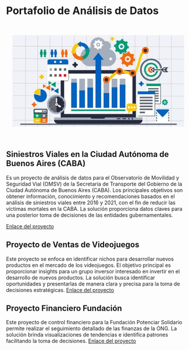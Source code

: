 # Portafolio de Análisis de Datos


<br/>

<p align=center>
<img src="src\data.jpg" height="250" width="470">
</p>
<br/>

## Siniestros Viales en la Ciudad Autónoma de Buenos Aires (CABA)

Es un proyecto de análisis de datos para el Observatorio de Movilidad y Seguridad Vial (OMSV) de la Secretaría de Transporte del Gobierno de la Ciudad Autónoma de Buenos Aires (CABA). Los principales objetivos son obtener información, conocimiento y recomendaciones basados en el análisis de siniestros viales entre 2016 y 2021, con el fin de reducir las víctimas mortales en la CABA. La solución proporciona datos claves para una posterior toma de decisiones de las entidades gubernamentales.

[Enlace del proyecto](https://github.com/carbajaljerson/PortafolioDataAnalytics/tree/main/SiniestrosVialesCABA) 

## Proyecto de Ventas de Videojuegos

Este proyecto se enfoca en identificar nichos para desarrollar nuevos productos en el mercado de los videojuegos. El objetivo principal es proporcionar insights para un grupo inversor interesado en invertir en el desarrollo de nuevos productos. La solución busca identificar oportunidades y presentarlas de manera clara y precisa para la toma de decisiones estratégicas.
[Enlace del proyecto](https://github.com/carbajaljerson/PortafolioDataAnalytics/tree/main/VentasVideojuegos) 

## Proyecto Financiero Fundación
Este proyecto de control financiero para la Fundación Potenciar Solidario permite realizar el seguimiento detallado de las finanzas de la ONG. La solución brinda visualizaciones de tendencias e identifica patrones facilitando la toma de decisiones. 
[Enlace del proyecto](https://github.com/carbajaljerson/PortafolioDataAnalytics/tree/main/ControlFinancieroFundacion) 